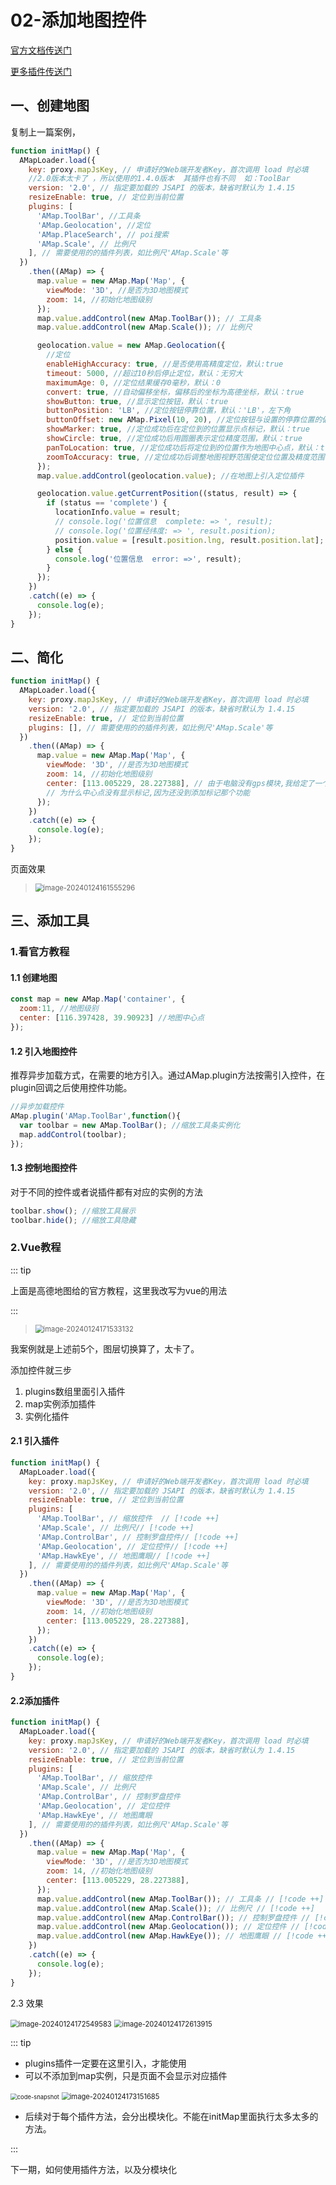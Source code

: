 # 02-添加地图控件

[官方文档传送门](https://lbs.amap.com/api/javascript-api-v2/tutorails/add-plugin)

[更多插件传送门](https://lbs.amap.com/api/javascript-api-v2/guide/abc/plugins)

## 一、创建地图

复制上一篇案例，

```js
function initMap() {
  AMapLoader.load({
    key: proxy.mapJsKey, // 申请好的Web端开发者Key，首次调用 load 时必填
    //2.0版本太卡了 ，所以使用的1.4.0版本  其插件也有不同  如：ToolBar
    version: '2.0', // 指定要加载的 JSAPI 的版本，缺省时默认为 1.4.15
    resizeEnable: true, // 定位到当前位置
    plugins: [
      'AMap.ToolBar', //工具条
      'AMap.Geolocation', //定位
      'AMap.PlaceSearch', // poi搜索
      'AMap.Scale', // 比例尺
    ], // 需要使用的的插件列表，如比例尺'AMap.Scale'等
  })
    .then((AMap) => {
      map.value = new AMap.Map('Map', {
        viewMode: '3D', //是否为3D地图模式
        zoom: 14, //初始化地图级别
      });
      map.value.addControl(new AMap.ToolBar()); // 工具条
      map.value.addControl(new AMap.Scale()); // 比例尺

      geolocation.value = new AMap.Geolocation({
        //定位
        enableHighAccuracy: true, //是否使用高精度定位，默认:true
        timeout: 5000, //超过10秒后停止定位，默认：无穷大
        maximumAge: 0, //定位结果缓存0毫秒，默认：0
        convert: true, //自动偏移坐标，偏移后的坐标为高德坐标，默认：true
        showButton: true, //显示定位按钮，默认：true
        buttonPosition: 'LB', //定位按钮停靠位置，默认：'LB'，左下角
        buttonOffset: new AMap.Pixel(10, 20), //定位按钮与设置的停靠位置的偏移量，默认：Pixel(10, 20)
        showMarker: true, //定位成功后在定位到的位置显示点标记，默认：true
        showCircle: true, //定位成功后用圆圈表示定位精度范围，默认：true
        panToLocation: true, //定位成功后将定位到的位置作为地图中心点，默认：true
        zoomToAccuracy: true, //定位成功后调整地图视野范围使定位位置及精度范围视野内可见，默认：false
      });
      map.value.addControl(geolocation.value); //在地图上引入定位插件

      geolocation.value.getCurrentPosition((status, result) => {
        if (status == 'complete') {
          locationInfo.value = result;
          // console.log('位置信息  complete: => ', result);
          // console.log('位置经纬度: => ', result.position);
          position.value = [result.position.lng, result.position.lat];
        } else {
          console.log('位置信息  error: =>', result);
        }
      });
    })
    .catch((e) => {
      console.log(e);
    });
}
```

## 二、简化

```js
function initMap() {
  AMapLoader.load({
    key: proxy.mapJsKey, // 申请好的Web端开发者Key，首次调用 load 时必填
    version: '2.0', // 指定要加载的 JSAPI 的版本，缺省时默认为 1.4.15
    resizeEnable: true, // 定位到当前位置
    plugins: [], // 需要使用的的插件列表，如比例尺'AMap.Scale'等
  })
    .then((AMap) => {
      map.value = new AMap.Map('Map', {
        viewMode: '3D', //是否为3D地图模式
        zoom: 14, //初始化地图级别
        center: [113.005229, 28.227388], // 由于电脑没有gps模块,我给定了一个中心点
        // 为什么中心点没有显示标记,因为还没到添加标记那个功能
      });
    })
    .catch((e) => {
      console.log(e);
    });
}
```

页面效果

> <img src=".\images\image-20240124161555296.png" alt="image-20240124161555296" style="zoom:80%;" />



## 三、添加工具



### 1.看官方教程

#### **1.1 创建地图**

```js
const map = new AMap.Map('container', {
  zoom:11, //地图级别
  center: [116.397428, 39.90923] //地图中心点
});
```

#### **1.2 引入地图控件**

推荐异步加载方式，在需要的地方引入。通过AMap.plugin方法按需引入控件，在plugin回调之后使用控件功能。

```js
//异步加载控件
AMap.plugin('AMap.ToolBar',function(){ 
  var toolbar = new AMap.ToolBar(); //缩放工具条实例化
  map.addControl(toolbar);
});
```

#### **1.3 控制地图控件**

对于不同的控件或者说插件都有对应的实例的方法

```js
toolbar.show(); //缩放工具展示
toolbar.hide(); //缩放工具隐藏
```





### 2.Vue教程

::: tip

上面是高德地图给的官方教程，这里我改写为vue的用法

:::

> <img src=".\images\image-20240124171533132.png" alt="image-20240124171533132" style="zoom:80%;" />

我案例就是上述前5个，图层切换算了，太卡了。

添加控件就三步

1. plugins数组里面引入插件
2. map实例添加插件
3. 实例化插件

#### 2.1 引入插件

```js
function initMap() {
  AMapLoader.load({
    key: proxy.mapJsKey, // 申请好的Web端开发者Key，首次调用 load 时必填
    version: '2.0', // 指定要加载的 JSAPI 的版本，缺省时默认为 1.4.15
    resizeEnable: true, // 定位到当前位置
    plugins: [
      'AMap.ToolBar', // 缩放控件  // [!code ++]
      'AMap.Scale', // 比例尺// [!code ++]
      'AMap.ControlBar', // 控制罗盘控件// [!code ++]
      'AMap.Geolocation', // 定位控件// [!code ++]
      'AMap.HawkEye', // 地图鹰眼// [!code ++]
    ], // 需要使用的的插件列表，如比例尺'AMap.Scale'等
  })
    .then((AMap) => {
      map.value = new AMap.Map('Map', {
        viewMode: '3D', //是否为3D地图模式
        zoom: 14, //初始化地图级别
        center: [113.005229, 28.227388],
      });
    })
    .catch((e) => {
      console.log(e);
    });
}
```

#### 2.2添加插件

```js
function initMap() {
  AMapLoader.load({
    key: proxy.mapJsKey, // 申请好的Web端开发者Key，首次调用 load 时必填
    version: '2.0', // 指定要加载的 JSAPI 的版本，缺省时默认为 1.4.15
    resizeEnable: true, // 定位到当前位置
    plugins: [
      'AMap.ToolBar', // 缩放控件
      'AMap.Scale', // 比例尺
      'AMap.ControlBar', // 控制罗盘控件
      'AMap.Geolocation', // 定位控件
      'AMap.HawkEye', // 地图鹰眼
    ], // 需要使用的的插件列表，如比例尺'AMap.Scale'等
  })
    .then((AMap) => {
      map.value = new AMap.Map('Map', {
        viewMode: '3D', //是否为3D地图模式
        zoom: 14, //初始化地图级别
        center: [113.005229, 28.227388],
      });
      map.value.addControl(new AMap.ToolBar()); // 工具条 // [!code ++]
      map.value.addControl(new AMap.Scale()); // 比例尺 // [!code ++]
      map.value.addControl(new AMap.ControlBar()); // 控制罗盘控件 // [!code ++]
      map.value.addControl(new AMap.Geolocation()); // 定位控件 // [!code ++]
      map.value.addControl(new AMap.HawkEye()); // 地图鹰眼 // [!code ++]
    })
    .catch((e) => {
      console.log(e);
    });
}
```



2.3 效果

<img src=".\images\image-20240124172549583.png" alt="image-20240124172549583" style="zoom:80%;" />

<img src=".\images\image-20240124172613915.png" alt="image-20240124172613915" style="zoom:80%;" />

::: tip

- plugins插件一定要在这里引入，才能使用
- 可以不添加到map实例，只是页面不会显示对应插件

<img src=".\images\code-snapshot.png" alt="code-snapshot" style="zoom: 67%;" />

<img src=".\images\image-20240124173151685.png" alt="image-20240124173151685" style="zoom:80%;" />

- 后续对于每个插件方法，会分出模块化。不能在initMap里面执行太多太多的方法。

:::



下一期，如何使用插件方法，以及分模块化